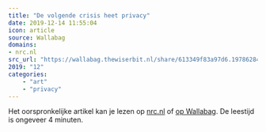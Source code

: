 ```yaml
---
title: "De volgende crisis heet privacy"
date: 2019-12-14 11:55:04
icon: article
source: Wallabag
domains:
- nrc.nl
src_url: "https://wallabag.thewiserbit.nl/share/613349f83a97d6.19786284"
2019: "12"
categories:
    - "art"
    - "privacy"
---
```

Het oorspronkelijke artikel kan je lezen op [nrc.nl](https://www.nrc.nl/nieuws/2019/12/06/de-volgende-crisis-heet-privacy-a3983267) of [op Wallabag](https://wallabag.thewiserbit.nl/share/613349f83a97d6.19786284). De leestijd is ongeveer 4 minuten.